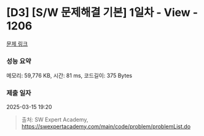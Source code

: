 # [D3] [S/W 문제해결 기본] 1일차 - View - 1206 

[문제 링크](https://swexpertacademy.com/main/code/problem/problemDetail.do?contestProbId=AV134DPqAA8CFAYh) 

### 성능 요약

메모리: 59,776 KB, 시간: 81 ms, 코드길이: 375 Bytes

### 제출 일자

2025-03-15 19:20



> 출처: SW Expert Academy, https://swexpertacademy.com/main/code/problem/problemList.do